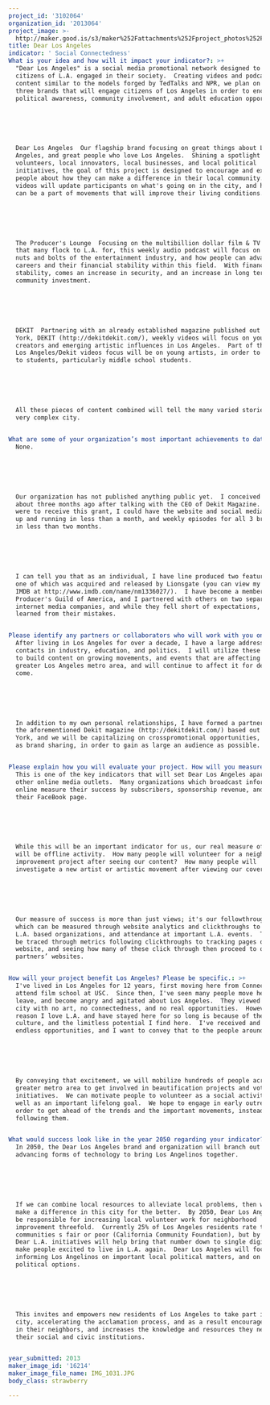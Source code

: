 ```yaml
---
project_id: '3102064'
organization_id: '2013064'
project_image: >-
  http://maker.good.is/s3/maker%252Fattachments%252Fproject_photos%252Fimages%252F16214%252Fdisplay%252FIMG_1031.JPG=c570x385
title: Dear Los Angeles
indicator: ' Social Connectedness'
What is your idea and how will it impact your indicator?: >+
  "Dear Los Angeles" is a social media promotional network designed to get
  citizens of L.A. engaged in their society.  Creating videos and podcast
  content similar to the models forged by TedTalks and NPR, we plan on creating
  three brands that will engage citizens of Los Angeles in order to encourage
  political awareness, community involvement, and adult education opportunities:






  Dear Los Angeles  Our flagship brand focusing on great things about Los
  Angeles, and great people who love Los Angeles.  Shining a spotlight on young
  volunteers, local innovators, local businesses, and local political
  initiatives, the goal of this project is designed to encourage and excite
  people about how they can make a difference in their local community.  Weekly
  videos will update participants on what's going on in the city, and how they
  can be a part of movements that will improve their living conditions.






  The Producer's Lounge  Focusing on the multibillion dollar film & TV industry
  that many flock to L.A. for, this weekly audio podcast will focus on practical
  nuts and bolts of the entertainment industry, and how people can advance their
  careers and their financial stability within this field.  With financial
  stability, comes an increase in security, and an increase in long term
  community investment.






  DEKIT  Partnering with an already established magazine published out of New
  York, DEKIT (http://dekitdekit.com/), weekly videos will focus on young
  creators and emerging artistic influences in Los Angeles.  Part of the Dear
  Los Angeles/Dekit videos focus will be on young artists, in order to reach out
  to students, particularly middle school students.  






  All these pieces of content combined will tell the many varied stories of this
  very complex city.


What are some of your organization’s most important achievements to date?: >+
  None.  






  Our organization has not published anything public yet.  I conceived this idea
  about three months ago after talking with the CEO of Dekit Magazine.  If I
  were to receive this grant, I could have the website and social media channels
  up and running in less than a month, and weekly episodes for all 3 brands out
  in less than two months. 






  I can tell you that as an individual, I have line produced two feature films,
  one of which was acquired and released by Lionsgate (you can view my resume on
  IMDB at http://www.imdb.com/name/nm1336027/).  I have become a member of the
  Producer's Guild of America, and I partnered with others on two separate
  internet media companies, and while they fell short of expectations, I have
  learned from their mistakes.


Please identify any partners or collaborators who will work with you on this project.: >+
  After living in Los Angeles for over a decade, I have a large address book of
  contacts in industry, education, and politics.  I will utilize these contacts
  to build content on growing movements, and events that are affecting the
  greater Los Angeles metro area, and will continue to affect it for decades to
  come. 






  In addition to my own personal relationships, I have formed a partnership with
  the aforementioned Dekit magazine (http://dekitdekit.com/) based out of New
  York, and we will be capitalizing on crosspromotional opportunities, as well
  as brand sharing, in order to gain as large an audience as possible.   


Please explain how you will evaluate your project. How will you measure success?: >+
  This is one of the key indicators that will set Dear Los Angeles apart from
  other online media outlets.  Many organizations which broadcast information
  online measure their success by subscribers, sponsorship revenue, and Likes on
  their FaceBook page.  






  While this will be an important indicator for us, our real measure of success
  will be offline activity.  How many people will volunteer for a neighborhood
  improvement project after seeing our content?  How many people will
  investigate a new artist or artistic movement after viewing our coverage?






  Our measure of success is more than just views; it's our followthrough rate,
  which can be measured through website analytics and clickthroughs to other
  L.A. based organizations, and attendance at important L.A. events.  These can
  be traced through metrics following clickthroughs to tracking pages on our
  website, and seeing how many of these click through then proceed to our
  partners’ websites.


How will your project benefit Los Angeles? Please be specific.: >+
  I've lived in Los Angeles for 12 years, first moving here from Connecticut to
  attend film school at USC.  Since then, I've seen many people move here and
  leave, and become angry and agitated about Los Angeles.  They viewed it as a
  city with no art, no connectedness, and no real opportunities.  However, the
  reason I love L.A. and have stayed here for so long is because of the art, the
  culture, and the limitless potential I find here.  I've received and witnessed
  endless opportunities, and I want to convey that to the people around me.  






  By conveying that excitement, we will mobilize hundreds of people across the
  greater metro area to get involved in beautification projects and voter
  initiatives.  We can motivate people to volunteer as a social activity, as
  well as an important lifelong goal.  We hope to engage in early outreach, in
  order to get ahead of the trends and the important movements, instead of just
  following them.  


What would success look like in the year 2050 regarding your indicator?: >+
  In 2050, the Dear Los Angeles brand and organization will branch out using
  advancing forms of technology to bring Los Angelinos together.  






  If we can combine local resources to alleviate local problems, then we can
  make a difference in this city for the better.  By 2050, Dear Los Angeles will
  be responsible for increasing local volunteer work for neighborhood
  improvement threefold.  Currently 25% of Los Angeles residents rate their
  communities s fair or poor (California Community Foundation), but by 2050,
  Dear L.A. initiatives will help bring that number down to single digits, and
  make people excited to live in L.A. again.  Dear Los Angeles will focus on
  informing Los Angelinos on important local political matters, and on their
  political options.  






  This invites and empowers new residents of Los Angeles to take part in their
  city, accelerating the acclamation process, and as a result encourages trust
  in their neighbors, and increases the knowledge and resources they need about
  their social and civic institutions.  


year_submitted: 2013
maker_image_id: '16214'
maker_image_file_name: IMG_1031.JPG
body_class: strawberry

---
```

